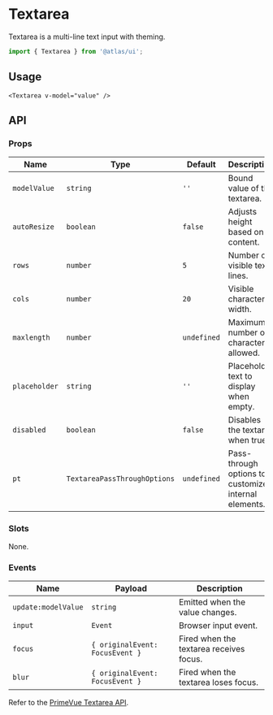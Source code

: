 # Textarea

Textarea is a multi-line text input with theming.

```ts
import { Textarea } from '@atlas/ui';
```

## Usage

```vue
<Textarea v-model="value" />
```

## API

### Props
| Name | Type | Default | Description |
| ---- | ---- | ------- | ----------- |
| `modelValue` | `string` | `''` | Bound value of the textarea. |
| `autoResize` | `boolean` | `false` | Adjusts height based on content. |
| `rows` | `number` | `5` | Number of visible text lines. |
| `cols` | `number` | `20` | Visible character width. |
| `maxlength` | `number` | `undefined` | Maximum number of characters allowed. |
| `placeholder` | `string` | `''` | Placeholder text to display when empty. |
| `disabled` | `boolean` | `false` | Disables the textarea when true. |
| `pt` | `TextareaPassThroughOptions` | `undefined` | Pass-through options to customize internal elements. |

### Slots

None.

### Events
| Name | Payload | Description |
| ---- | ------- | ----------- |
| `update:modelValue` | `string` | Emitted when the value changes. |
| `input` | `Event` | Browser input event. |
| `focus` | `{ originalEvent: FocusEvent }` | Fired when the textarea receives focus. |
| `blur` | `{ originalEvent: FocusEvent }` | Fired when the textarea loses focus. |

Refer to the [PrimeVue Textarea API](https://primevue.org/textarea/#api).


